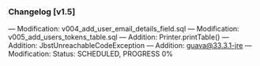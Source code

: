 ### Changelog [v1.5]
— Modification: v004_add_user_email_details_field.sql
— Modification: v005_add_users_tokens_table.sql
— Addition: Printer.printTable()
— Addition: JbstUnreachableCodeException
— Addition: guava@33.3.1-jre
— Modification: Status: SCHEDULED, PROGRESS 0%
